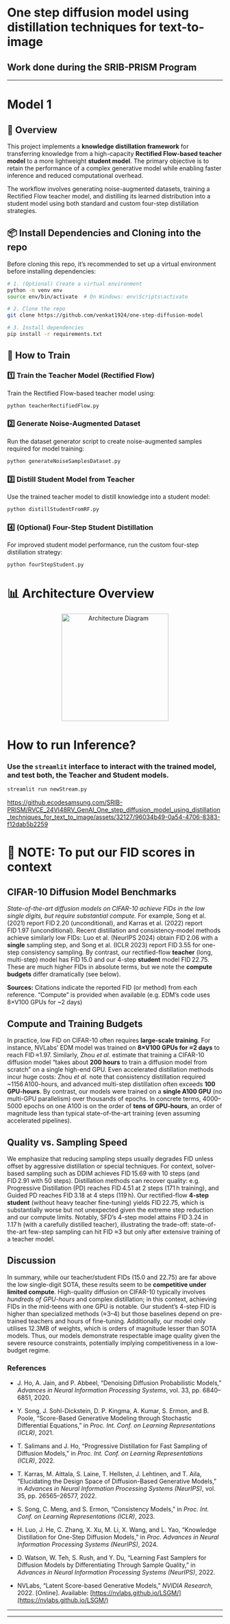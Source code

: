 # One step diffusion model using distillation techniques for text-to-image
## Work done during the SRIB-PRISM Program
---
# Model 1

## 📑 Overview

This project implements a **knowledge distillation framework** for transferring knowledge from a high-capacity **Rectified Flow-based teacher model** to a more lightweight **student model**. The primary objective is to retain the performance of a complex generative model while enabling faster inference and reduced computational overhead.

The workflow involves generating noise-augmented datasets, training a Rectified Flow teacher model, and distilling its learned distribution into a student model using both standard and custom four-step distillation strategies.


## 📦 Install Dependencies and Cloning into the repo

Before cloning this repo, it’s recommended to set up a virtual environment before installing dependencies:

```bash
# 1. (Optional) Create a virtual environment
python -m venv env
source env/bin/activate  # On Windows: env\Scripts\activate

# 2. Clone the repo
git clone https://github.com/venkat1924/one-step-diffusion-model

# 3. Install dependencies
pip install -r requirements.txt
```
## 🚀 How to Train
### 1️⃣ Train the Teacher Model (Rectified Flow)
Train the Rectified Flow-based teacher model using:

```bash
python teacherRectifiedFlow.py
```
### 2️⃣ Generate Noise-Augmented Dataset
Run the dataset generator script to create noise-augmented samples required for model training:

```bash
python generateNoiseSamplesDataset.py
```

### 3️⃣ Distill Student Model from Teacher
Use the trained teacher model to distill knowledge into a student model:
```bash
python distillStudentFromRF.py
```
### 4️⃣ (Optional) Four-Step Student Distillation
For improved student model performance, run the custom four-step distillation strategy:
```bash
python fourStepStudent.py
```

# 📊 Architecture Overview
<div align="center">
  <img src="architecture.png" alt="Architecture Diagram" width="250"/>
</div>


# How to run Inference?
### Use the `streamlit` interface to interact with the trained model, and test both, the Teacher and Student models.
```bash
streamlit run newStream.py
```


https://github.ecodesamsung.com/SRIB-PRISM/RVCE_24VI48RV_GenAI_One_step_diffusion_model_using_distillation_techniques_for_text_to_image/assets/32127/96034b49-0a54-4706-8383-f12dab5b2259

# 📌 NOTE: To put our FID scores in context

## CIFAR-10 Diffusion Model Benchmarks

*State-of-the-art diffusion models on CIFAR-10 achieve FIDs in the low single digits, but require substantial compute.*  For example, Song et al. (2021) report FID 2.20 (unconditional), and Karras et al. (2022) report FID 1.97 (unconditional).  Recent distillation and consistency-model methods achieve similarly low FIDs: Luo et al. (NeurIPS 2024) obtain FID 2.06 with a **single** sampling step, and Song et al. (ICLR 2023) report FID 3.55 for one-step consistency sampling.  By contrast, our rectified-flow **teacher** (long, multi-step) model has FID 15.0 and our 4-step **student** model FID 22.75.  These are much higher FIDs in absolute terms, but we note the **compute budgets** differ dramatically (see below).

**Sources:** Citations indicate the reported FID (or method) from each reference.  “Compute” is provided when available (e.g. EDM’s code uses 8×V100 GPUs for \~2 days)

## Compute and Training Budgets

In practice, low FID on CIFAR-10 often requires **large-scale training**.  For instance, NVLabs’ EDM model was trained on **8×V100 GPUs for ≈2 days** to reach FID ≈1.97.  Similarly, Zhou *et al.* estimate that training a CIFAR-10 diffusion model “takes about **200 hours** to train a diffusion model from scratch” on a single high-end GPU.  Even accelerated distillation methods incur huge costs: Zhou *et al.* note that consistency distillation required \~1156 A100-hours, and advanced multi-step distillation often exceeds **100 GPU-hours**.  By contrast, our models were trained on a **single A100 GPU** (no multi-GPU parallelism) over thousands of epochs.  In concrete terms, 4000–5000 epochs on one A100 is on the order of **tens of GPU-hours**, an order of magnitude less than typical state-of-the-art training (even assuming accelerated pipelines).

## Quality vs. Sampling Speed

We emphasize that reducing sampling steps usually degrades FID unless offset by aggressive distillation or special techniques.  For context, solver-based sampling such as DDIM achieves FID 15.69 with 10 steps (and FID 2.91 with 50 steps).  Distillation methods can recover quality: e.g. Progressive Distillation (PD) reaches FID 4.51 at 2 steps (171 h training), and Guided PD reaches FID 3.18 at 4 steps (119 h).  Our rectified-flow **4-step student** (without heavy teacher fine-tuning) yields FID 22.75, which is substantially worse but not unexpected given the extreme step reduction and our compute limits.  Notably, SFD’s 4-step model attains FID 3.24 in 1.17 h (with a carefully distilled teacher), illustrating the trade-off: state-of-the-art few-step sampling can hit FID ≈3 but only after extensive training of a teacher model.

## Discussion

In summary, while our teacher/student FIDs (15.0 and 22.75) are far above the low single-digit SOTA, these results seem to be **competitive under limited compute**.  High-quality diffusion on CIFAR-10 typically involves *hundreds of GPU-hours* and complex distillation; in this context, achieving FIDs in the mid-teens with one GPU is notable.  Our student’s 4-step FID is higher than specialized methods (≈3–4) but those baselines depend on pre-trained teachers and hours of fine-tuning.  Additionally, our model only utilises 12.3MB of weights, which is orders of magnitude lesser than SOTA models. Thus, our models demonstrate respectable image quality given the severe resource constraints, potentially implying competitiveness in a low-budget regime.

### References

- J. Ho, A. Jain, and P. Abbeel, “Denoising Diffusion Probabilistic Models,” *Advances in Neural Information Processing Systems*, vol. 33, pp. 6840–6851, 2020.

- Y. Song, J. Sohl-Dickstein, D. P. Kingma, A. Kumar, S. Ermon, and B. Poole, “Score-Based Generative Modeling through Stochastic Differential Equations,” in *Proc. Int. Conf. on Learning Representations (ICLR)*, 2021.

- T. Salimans and J. Ho, “Progressive Distillation for Fast Sampling of Diffusion Models,” in *Proc. Int. Conf. on Learning Representations (ICLR)*, 2022.

- T. Karras, M. Aittala, S. Laine, T. Hellsten, J. Lehtinen, and T. Aila, “Elucidating the Design Space of Diffusion-Based Generative Models,” in *Advances in Neural Information Processing Systems (NeurIPS)*, vol. 35, pp. 26565–26577, 2022.

- S. Song, C. Meng, and S. Ermon, “Consistency Models,” in *Proc. Int. Conf. on Learning Representations (ICLR)*, 2023.

- H. Luo, J. He, C. Zhang, X. Xu, M. Li, X. Wang, and L. Yao, “Knowledge Distillation for One-Step Diffusion Models,” in *Proc. Advances in Neural Information Processing Systems (NeurIPS)*, 2024.

- D. Watson, W. Teh, S. Rush, and Y. Du, “Learning Fast Samplers for Diffusion Models by Differentiating Through Sample Quality,” in *Advances in Neural Information Processing Systems (NeurIPS)*, 2022.

- NVLabs, “Latent Score-based Generative Models,” *NVIDIA Research*, 2022. \[Online]. Available: [https://nvlabs.github.io/LSGM/](https://nvlabs.github.io/LSGM/)

---
---











